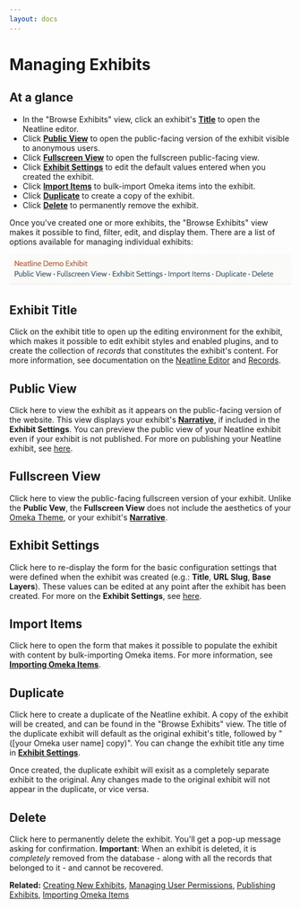 ```yaml
---
layout: docs
---
```

# Managing Exhibits

## At a glance

- In the "Browse Exhibits" view, click an exhibit's [**Title**](#exhibit-title) to open the Neatline editor.
- Click [**Public View**](#public-view) to open the public-facing version of the exhibit visible to anonymous users.
- Click [**Fullscreen View**](#fullscreen-view) to open the fullscreen public-facing view.
- Click [**Exhibit Settings**](#exhibit-settings) to edit the default values entered when you created the exhibit.
- Click [**Import Items**](#import-items) to bulk-import Omeka items into the exhibit.
- Click [**Duplicate**](#duplicate) to create a copy of the exhibit.
- Click [**Delete**](#delete) to permanently remove the exhibit.

Once you've created one or more exhibits, the "Browse Exhibits" view makes it possible to find, filter, edit, and display them. There are a list of options available for managing individual exhibits:

![Screenshot of exhibit options in Browse Exhibits view](/assets/images/docs/managing-exhibits.png)

## Exhibit Title

Click on the exhibit title to open up the editing environment for the exhibit, which makes it possible to edit exhibit styles and enabled plugins, and to create the collection of _records_ that constitutes the exhibit's content. For more information, see documentation on the [Neatline Editor](/docs/editor-overview) and [Records](/docs/records-overview).

## Public View

Click here to view the exhibit as it appears on the public-facing version of the website. This view displays your exhibit's [**Narrative**](/docs/creating-exhibits#narrative), if included in the **Exhibit Settings**. You can preview the public view of your Neatline exhibit even if your exhibit is not published. For more on publishing your Neatline exhibit, see [here](/docs/publishing-exhibits).

## Fullscreen View

Click here to view the public-facing fullscreen version of your exhibit. Unlike the **Public Vew**, the **Fullscreen View** does not include the aesthetics of your [Omeka Theme](https://omeka.org/classic/themes/), or your exhibit's [**Narrative**](/docs/creating-exhibits#narrative). 

## Exhibit Settings

Click here to re-display the form for the basic configuration settings that were defined when the exhibit was created (e.g.: **Title**, **URL Slug**, **Base Layers**). These values can be edited at any point after the exhibit has been created. For more on the **Exhibit Settings**, see [here](/docs/creating-exhibits#exhibit-settings).

## Import Items

Click here to open the form that makes it possible to populate the exhibit with content by bulk-importing Omeka items. For more information, see [**Importing Omeka Items**](/docs/importing-omeka-items).

## Duplicate

Click here to create a duplicate of the Neatline exhibit. A copy of the exhibit will be created, and can be found in the "Browse Exhibits" view. The title of the duplicate exhibit will default as the original exhibit's title, followed by "([your Omeka user name] copy)". You can change the exhibit title any time in [**Exhibit Settings**](/docs/creating-exhibits#exhibit-settings). 

Once created, the duplicate exhibit will exisit as a completely separate exhibit to the original. Any changes made to the original exhibit will not appear in the duplicate, or vice versa.

## Delete

Click here to permanently delete the exhibit. You'll get a pop-up message asking for confirmation. **Important**: When an exhibit is deleted, it is _completely_ removed from the database - along with all the records that belonged to it - and cannot be recovered.

**Related:** [Creating New Exhibits](/docs/creating-exhibits), [Managing User Permissions](/docs/user-permissions), [Publishing Exhibits](/docs/publishing-exhibits), [Importing Omeka Items](/docs/importing-omeka-items)
